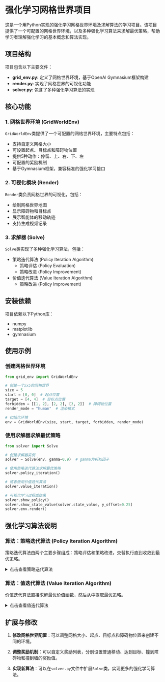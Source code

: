 # 强化学习网格世界项目

这是一个用Python实现的强化学习网格世界环境及求解算法的学习项目。该项目提供了一个可配置的网格世界环境，以及多种强化学习算法来求解最优策略，帮助学习者理解强化学习的基本概念和算法实现。

## 项目结构

项目包含以下主要文件：

- **grid_env.py**: 定义了网格世界环境，基于OpenAI Gymnasium框架构建
- **render.py**: 实现了网格世界的可视化功能
- **solver.py**: 包含了多种强化学习算法的实现

## 核心功能

### 1. 网格世界环境 (GridWorldEnv)

`GridWorldEnv`类提供了一个可配置的网格世界环境，主要特点包括：

- 支持自定义网格大小
- 可设置起点、目标点和障碍物位置
- 提供5种动作：停留、上、右、下、左
- 可配置的奖励机制
- 基于Gymnasium框架，兼容标准的强化学习接口

### 2. 可视化模块 (Render)

`Render`类负责网格世界的可视化，包括：
- 绘制网格世界地图
- 显示障碍物和目标点
- 展示智能体的移动轨迹
- 支持生成视频记录

### 3. 求解器 (Solve)

`Solve`类实现了多种强化学习算法，包括：
- 策略迭代算法 (Policy Iteration Algorithm)
    - 策略评估 (Policy Evaluation)
    - 策略改进 (Policy Improvement)
- 价值迭代算法 (Value Iteration Algorithm)
    - 策略改进 (Policy Improvement)

## 安装依赖

项目依赖以下Python库：

- numpy
- matplotlib
- gymnasium

## 使用示例

### 创建网格世界环境

```python
from grid_env import GridWorldEnv

# 创建一个5x5的网格世界
size = 5
start = [0, 0]  # 起点位置
target = [4, 4]  # 目标点位置
forbidden = [[1, 2], [2, 2], [3, 2]]  # 障碍物位置
render_mode = "human"  # 渲染模式

# 初始化环境
env = GridWorldEnv(size, start, target, forbidden, render_mode)
```

### 使用求解器求解最优策略

```python
from solver import Solve

# 创建求解器实例
solver = Solve(env, gamma=0.9)  # gamma为折扣因子

# 使用策略迭代算法求解最优策略
solver.policy_iteration()

# 或者使用价值迭代算法
solver.value_iteration()

# 可视化学习过程或结果
solver.show_policy()  
solver.show_state_value(solver.state_value, y_offset=0.25)
solver.env.render()
```

## 强化学习算法说明

### 算法：策略迭代算法 (Policy Iteration Algorithm)

策略迭代算法由两个主要步骤组成：策略评估和策略改进，交替执行直到收敛到最优策略。

<details>
<summary>点击查看策略迭代算法</summary>

#### 算法类型
动态规划算法 (Dynamic Programming Algorithm)，用于解决马尔可夫决策过程 (Markov Decision Process, MDP)

#### 算法目标
- **求解贝尔曼最优方程 (Bellman Optimality Equation)**
    - 找到最优状态值函数 $v^*$ (Optimal State-Value Function)
    - 找到最优策略 $\pi^*$ (Optimal Policy)
    - 解决序列决策问题中的长期累积奖励最大化问题

- **数学表达**: 
  策略迭代不直接求解贝尔曼最优方程，而是通过迭代策略来逼近最优策略。每次迭代包括两个步骤：
  1. 策略评估：计算当前策略的状态值函数。
  2. 策略改进：根据当前值函数改进策略。

#### 算法原理
- **数学基础**：基于策略评估和策略改进定理。
  - **策略评估**：对于固定策略 $\pi$，通过迭代求解贝尔曼方程得到该策略的状态值函数 $v_{\pi}$。
  - **策略改进**：根据 $v_{\pi}$，通过选择每个状态下的最优动作来改进策略。

- **核心思想**：通过交替执行策略评估和策略改进，逐步提升策略的质量，直至策略不再改变。

- **收敛性保证**：由于策略改进定理，每次迭代都会产生一个严格更好的策略（除非已经最优）。由于策略数量有限，算法会在有限步内收敛。

- **策略评估步骤**：通过迭代贝尔曼期望方程来求解当前策略的值函数。

- **策略改进步骤**：利用当前值函数，对每个状态选择贪婪动作，形成新策略。

#### 输入参数
- **状态空间 (State Space)**: $S$ - 所有可能状态的集合
- **动作空间 (Action Space)**: $A(s)$ - 在状态 $s$ 下可用的动作集合
- **状态转移概率 (State Transition Probabilities)**: $p(s'|s,a)$ - 从状态 $s$ 执行动作 $a$ 后转移到状态 $s'$ 的概率
- **奖励概率 (Reward Probabilities)**: $p(r|s,a)$ - 在状态 $s$ 执行动作 $a$ 获得奖励 $r$ 的概率
- **折扣因子 (Discount Factor)**: $\gamma \in [0, 1]$ - 未来奖励的折扣系数
- **策略评估收敛阈值 (Policy Evaluation Convergence Threshold)**: $\epsilon$ - 用于判断策略评估步骤中值函数收敛的标准
- **初始策略 (Initial Policy)**: $\pi_0$ - 策略迭代的起始策略
- **最大迭代次数** $K_{max}$（防止无限循环的保险措施）

#### 初始化阶段
- **设置迭代计数器**：$k = 0$
- **初始化策略**：$\pi_0$ 可以是任意策略，通常选择随机策略或贪婪策略（如果有先验知识）
- **设置收敛标志**：converged = False

#### 算法流程

<div style="background-color: #f0f0f0; padding: 10px; border-radius: 5px;">

<div style="background:rgba(179, 190, 197, 0.94); padding: 10px; border-radius: 5px; margin: 5px 0;"> 
<strong> 主迭代循环开始 </strong>
</div>

1. **策略评估 (Policy Evaluation)**：
   - 目标：计算当前策略 $\pi_k$ 的值函数 $v_{\pi_k}$
   - 初始化：设置 $v^{(0)}_{\pi_k}$ 为任意值（例如全零）
   - 迭代：使用贝尔曼期望方程进行迭代，直到值函数收敛（变化小于阈值 $\epsilon$）
     - 对于每个状态 $s \in S$：
$
v^{(j+1)}_{\pi_k}(s) = \sum_a \pi_k(a|s) \left[ \sum_r p(r|s,a)r + \gamma \sum_{s'} p(s'|s,a) v^{(j)}_{\pi_k}(s') \right]
$
   - 输出：收敛的值函数 $v_{\pi_k}$

2. **策略改进 (Policy Improvement)**：
   - 目标：根据当前值函数 $v_{\pi_k}$ 改进策略
   - 对于每个状态 $s \in S$：
     - 对于每个动作 $a \in A(s)$，计算动作值函数：$q_{\pi_k}(s,a) = \sum_r p(r|s,a)r + \gamma \sum_{s'} p(s'|s,a) v_{\pi_k}(s')$
     - 选择贪婪动作： $a_k^*(s) = \arg\max_{a \in A(s)} q_{\pi_k}(s,a)$
     - 更新策略： $\pi_{k+1}(a|s) = 1$ 如果 $a = a_k^*(s)$，否则为0（确定性策略）

3. **策略收敛检查 (Policy Convergence Check)**：
   - 如果对于所有状态 $s$，$\pi_{k+1}(·|s) = \pi_k(·|s)$（即策略不再改变），则设置 converged = True
   - 否则，迭代计数器递增：$k \leftarrow k + 1$

<div style="background:rgba(179, 190, 197, 0.94); padding: 10px; border-radius: 5px; margin: 5px 0;"> 
<strong>主迭代循环结束</strong>
</div>
</div>

#### 终止与输出
- **收敛条件**：当策略不再改变（即 $\pi_{k+1} = \pi_k$）或 $k \geq K_{max}$ 时算法终止
- **输出结果**：
  - **最优值函数 (Optimal Value Function)**: $v^* = v_{\pi_k}$
  - **最优策略 (Optimal Policy)**: $\pi^* = \pi_k$
  - **实际迭代次数**: $k$
- **算法保证**：
  - 由于策略改进定理，每次迭代策略都会改进，直到达到最优策略。
  - 最终得到的策略是最优策略，值函数是最优值函数。

#### 算法复杂度分析
- **时间复杂度 (Time Complexity)**： 
  - 每次策略评估： $O(|S|^2 \times |A|)$ 每次迭代，策略评估需要多次迭代（记作$J$），所以一次策略评估步骤为 $O(J \times |S|^2 \times |A|)$
  - 策略改进： $O(|S|^2 \times |A|)$
  - 总复杂度： $O(K \times (J \times |S|^2 \times |A| + |S|^2 \times |A|))$，其中 $K$ 是策略迭代次数，$J$ 是策略评估的迭代次数。
  - 策略迭代次数 $K$ 通常很少，因为策略会快速收敛。

- **空间复杂度 (Space Complexity)**： 
  - $O(|S| \times |A|)$ 存储转移概率和奖励函数
  - $O(|S|)$ 存储值函数
  - $O(|S| \times |A|)$ 存储策略（对于确定性策略，可以只存储每个状态的动作，即 $O(|S|)$）

- **收敛速率 (Convergence Rate)**： 
  - 策略迭代通常以线性速率收敛，但由于策略空间有限，实际迭代次数很少。

#### 关键性质
- **单调改进 (Monotonic Improvement)**: 每次策略改进都会产生一个更好的策略，即 $v_{\pi_{k+1}} \geq v_{\pi_k}$（逐点成立）
- **有限收敛 (Finite Convergence)**: 由于策略数量有限，算法在有限步内收敛。
- **最优性条件 (Optimality Condition)**: 收敛时满足贝尔曼最优方程。

#### 优缺点分析
**优点**：
- 收敛速度快（通常比值迭代快）
- 策略通常会在值函数收敛之前就稳定下来
- 理论保证收敛到最优解

**缺点**：
- 每次迭代都需要完整的策略评估，计算成本可能高
- 对于大规模问题，策略评估步骤可能很慢
- 需要完整的环境模型

#### 应用场景
- 马尔可夫决策过程 (Markov Decision Processes, MDPs)
- 强化学习规划问题 (Reinforcement Learning Planning)
- 机器人路径规划 (Robot Path Planning)
- 资源分配优化 (Resource Allocation Optimization)
- 任何具有明确模型的序列决策问题

#### 算法伪代码

```python
算法 4.2: 策略迭代算法 (Policy Iteration Algorithm)
输入: S, A, P, R, γ, ε, π₀, K_max
输出: v*, π*, k
1:  k ← 0
2:  π₀ ← 初始策略
3:  repeat
4:      # 策略评估
5:      v ← 任意初始值函数（如全零）
6:      repeat
7:          Δ ← 0
8:          for each s ∈ S do
9:              v_old ← v(s)
10:             v_new ← 0
11:             for each a ∈ A(s) do
12:                 q ← 0
13:                 for each s′ ∈ S do
14:                     q ← q + P(s′|s,a) × [R(s,a,s′) + γ × v(s′)]
15:                 end for
16:                 v_new ← v_new + πₖ(a|s) × q
17:             end for
18:             v(s) ← v_new
19:             Δ ← max(Δ, |v_old - v_new|)
20:         end for
21:      until Δ < ε
22:      v_πₖ ← v   # 当前策略的值函数
23:
24:      # 策略改进
25:      πₖ₊₁ ← 空策略
26:      for each s ∈ S do
27:          best_a ← null
28:          max_q ← -∞
29:          for each a ∈ A(s) do
30:              q ← 0
31:              for each s′ ∈ S do
32:                  q ← q + P(s′|s,a) × [R(s,a,s′) + γ × v_πₖ(s′)]
33:              end for
34:              if q > max_q then
35:                  max_q ← q
36:                  best_a ← a
37:              end if
38:          end for
39:          πₖ₊₁(s) ← best_a  # 确定性策略，即πₖ₊₁(a|s)=1当a=best_a，否则0
40:      end for
41:
42:      # 检查策略是否稳定
43:      if πₖ₊₁ == πₖ then
44:          converged ← True
45:      else
46:          k ← k + 1
47:          πₖ ← πₖ₊₁
48:      end if
49:  until converged or k ≥ K_max
50:  return (v_πₖ, πₖ, k)
```

注意：在策略评估中，我们使用了迭代法求解贝尔曼期望方程。实际上，对于小型问题，也可以直接解线性方程组，但迭代法更通用。

</details>

### 算法：值迭代算法 (Value Iteration Algorithm)

价值迭代算法直接求解最优价值函数，然后从中提取最优策略。

<details>
<summary>点击查看值迭代算法</summary>

#### 算法类型
动态规划算法 (Dynamic Programming Algorithm)，用于解决马尔可夫决策过程 (Markov Decision Process, MDP)

#### 算法目标
- **求解贝尔曼最优方程 (Bellman Optimality Equation)**
    - 找到最优状态值函数 $v^*$ (Optimal State-Value Function)
    - 找到最优策略 $\pi^*$ (Optimal Policy)
    - 解决序列决策问题中的长期累积奖励最大化问题

- **数学表达**: 
$v^*(s) = \max\limits_{a \in A} \left[ \sum\limits_{r} p(r\|s,a)r + \gamma \sum\limits_{s'} p(s'\|s,a)v^*(s') \right]$

#### 算法原理
- **数学基础**：基于贝尔曼最优方程 (Bellman Optimality Equation)：
$v^*(s) = \max_{\pi\in\Pi} \sum_{a \in A(s)}\pi_k(a|s)\left[ \sum\limits_{r} p(r\|s,a)r + \gamma \sum\limits_{s'} p(s'\|s,a)v^*(s') \right]$

- **核心思想**：通过迭代方式逐步改进值函数估计，直至收敛到最优值函数。

- **收敛性保证**：贝尔曼最优算子是一个压缩映射 (Contraction Mapping)，满足巴拿赫不动点定理 (Banach Fixed-Point Theorem)，确保算法必然收敛。

- **策略改进定理**：每次迭代都会产生不劣于前一次迭代的策略。

- **备份操作** (Backup Operation): 每个状态的值通过考虑所有可能动作的期望回报来更新。

- **异步收敛** (Asynchronous Convergence): 即使值函数更新顺序任意，算法仍能保证收敛。

#### 输入参数
- **状态空间 (State Space)**: $S$ - 所有可能状态的集合
- **动作空间 (Action Space)**: $A(s)$ - 在状态 $s$ 下可用的动作集合
- **状态转移概率 (State Transition Probabilities)**: $p(s'\|s,a)$ - 从状态 $s$ 执行动作 $a$ 后转移到状态 $s'$ 的概率
- **奖励概率 (Reward Probabilities)**: $p(r\|s,a)$ - 在状态 $s$ 执行动作 $a$ 获得奖励 $r$ 的概率
- **折扣因子 (Discount Factor)**: $\gamma \in [0, 1]$ - 未来奖励的折扣系数，$\gamma = 0$ 表示只考虑即时奖励，$\gamma = 1$ 表示平等对待所有未来奖励
- **收敛阈值 (Convergence Threshold)**: $\epsilon > 0$ - 值函数收敛的判断标准，通常取较小的正数（如 $10^{-6}$）
- **初始值函数估计 (Initial Value Function Estimate)**: $v_0(s)$ - 对每个状态 $s \in S$ 的初始价值估计，可以设为0或随机值
- **最大迭代次数** $K_{max}$（防止无限循环的保险措施）

#### 初始化阶段
- **设置迭代计数器**： $k = 0$
- **初始化值函数**：
  $v_0(s)$ 对所有状态 $s \in S$
  - 常见初始化方法：全零初始化、随机初始化、基于启发式的初始化
- **初始化策略**： $\pi_0$ 
  - 可以是任意策略或基于初始值函数的贪婪策略
  - 初始策略对最终结果无影响，但可能影响收敛速度
- **设置收敛标志**：converged = False

#### 算法流程
<div style="background-color: #f0f0f0; padding: 10px; border-radius: 5px;">

<div style="background:rgba(179, 190, 197, 0.94); padding: 10px; border-radius: 5px; margin: 5px 0;"> 
<strong> 主迭代循环开始 </strong>
</div>

1. **收敛判断 (Convergence Check)**：
   当 $\|v_k-v_{k-1}\|_\infty>\epsilon$ 且 $k < K_{max}$ 时继续迭代
   - 使用无穷范数确保所有状态的值函数变化都小于阈值

2. **状态遍历 (State Iteration)**：对每个状态 $s \in S$ 执行以下操作：
   **注释**：状态遍历顺序不影响收敛性，但可能影响收敛速度
   
   - **动作评估 (Action Evaluation)**：对每个动作 $a \in A(s)$ 计算：
     - **期望即时奖励**：
$ \mathbb{E}[r\|s,a] = \sum_r p(r\|s,a) \cdot r $
       - 计算在当前状态执行特定动作的期望即时奖励
     - **期望未来价值**：
$ \mathbb{E}[v_k(s')\|s,a] = \sum_{s'} p(s'\|s,a) \cdot v_k(s') $
       - 计算在当前状态执行特定动作后的期望未来累积奖励
     - **Q值计算 (Q-value Calculation)**：
$ q_k(s,a) = \mathbb{E}[r\|s,a] + \gamma \cdot \mathbb{E}[v_k(s')\|s,a] $
       - 综合即时奖励和未来价值的全面评估
   
   - **最优动作选择 (Optimal Action Selection)**：
     - 找到使Q值最大化的动作：
$ a_k^*(s) = \arg\max_{a \in A(s)} q_k(s,a) $
     - **平局处理策略**：如果多个动作产生相同的最大值：
       - 随机选择一个
       - 选择索引最小的动作
       - 基于额外启发式规则选择
   
   - **策略更新 (Policy Update)**：
     - 为状态 $s$ 设置确定性策略：
$ \pi_{k+1}(a\|s) = \begin{cases} 1 & \text{若 } a = a_k^*(s) \\ 0 & \text{否则} \end{cases} $
     - 策略是确定性的，每个状态对应一个最优动作
   
   - **值函数更新 (Value Function Update)**：
     - 使用最大Q值更新状态值：
$ v_{k+1}(s) = \max_{a \in A(s)} q_k(s,a) = q_k(s, a_k^*(s)) $
     - 这相当于执行一次贝尔曼最优算子

3. **全局收敛检查 (Global Convergence Check)**：
   - 计算值函数最大变化量：
$ \Delta = \max_{s \in S} \|v_{k+1}(s) - v_k(s)\| $
   - 如果 $\Delta<\epsilon$，则设置 converged = True
   - 迭代计数器递增：$k\leftarrow{k + 1}$

<div style="background:rgba(179, 190, 197, 0.94); padding: 10px; border-radius: 5px; margin: 5px 0;"> 
<strong>主迭代循环结束</strong>
</div>
</div>

#### 终止与输出
- **收敛条件**：当 $\Delta < \epsilon$ 或 $k \geq K_{max}$ 时算法终止
- **输出结果**：
  - **最优值函数 (Optimal Value Function)**: $v^* = v_k$
  - **最优策略 (Optimal Policy)**: $\pi^* = \pi_k$
  - **实际迭代次数**: $k$
- **算法保证**：
  - $v^*$ 满足贝尔曼最优方程
  - $\pi^*$ 是相对于初始状态分布的最优策略
  - 对于充分小的 $\epsilon$，得到的策略是 $\epsilon$-最优的
  - 误差界限： $\|v_k - v^*\|_\infty \leq \frac{\gamma^k}{1-\gamma} \|v_1 - v_0\|_\infty$
- **验证方法**：可以通过策略评估验证所得策略的性能

#### 算法复杂度分析
- **时间复杂度 (Time Complexity)**： 
  - 每次迭代： $O(\|S\|^2 \times \|A\|)$
  - 总复杂度： $O(K \times \|S\|^2 \times \|A\|)$，其中 $K$ 是迭代次数
  - 迭代次数 $K$ 取决于 $\gamma$ 和 $\epsilon$，通常为 $O\left(\frac{\log(1/\epsilon)}{1-\gamma}\right)$
  - 迭代次数上界： $K = \left\lceil \frac{\log(\epsilon(1-\gamma)) - \log(\|v_1 - v_0\|_\infty)}{\log(\gamma)} \right\rceil$

- **空间复杂度 (Space Complexity)**： 
  - $O(\|S\| \times \|A\|)$ 存储转移概率和奖励函数
  - $O(\|S\|)$ 存储值函数
  - $O(\|S\|)$ 存储策略

- **收敛速率 (Convergence Rate)**： 
  - 线性收敛： $\|v_{k+1} - v^*\|_\infty \leq \gamma \|v_k - v^*\|_\infty$
  - 误差界限： $\|v_k - v^*\|_\infty \leq \frac{\gamma^k}{1-\gamma} \|v_1 - v_0\|_\infty$

#### 关键性质
- **单调改进 (Monotonic Improvement)**: $v_{k+1}(s) \geq v_k(s)$ 对所有 $s \in S$
- **压缩映射 (Contraction Mapping)**: 贝尔曼最优算子是模为 $\gamma$ 的压缩映射
- **最优性条件 (Optimality Condition)**: 收敛时满足贝尔曼最优方程
- **策略收敛 (Policy Convergence)**: 最优策略可能在值函数收敛之前就已稳定
- **异步收敛 (Asynchronous Convergence)**: 支持异步更新，但同步更新保证收敛
- **无需策略评估**：与策略迭代不同，值迭代不需要完整的策略评估步骤

#### 优缺点分析
**优点**：
- 理论保证收敛到最优解
- 适用于各种MDP问题
- 算法简单直观，易于实现
- 内存效率高：相比策略迭代，通常需要更少的内存

**缺点**：
- 对于大规模状态空间，计算成本高（维度灾难 Curse of Dimensionality）
- 需要完整的环境模型（转移概率和奖励函数）
- 收敛速度可能较慢，特别是当 $\gamma$ 接近1时
- 同步更新：基本版本需要扫描所有状态，可能效率不高

#### 应用场景
- 马尔可夫决策过程 (Markov Decision Processes, MDPs)
- 强化学习规划问题 (Reinforcement Learning Planning)
- 机器人路径规划 (Robot Path Planning)
- 资源分配优化 (Resource Allocation Optimization)
- 任何具有明确模型的序列决策问题

#### 算法伪代码

```python
算法 4.1: 值迭代算法 (Value Iteration Algorithm)
输入: S, A, P, R, γ, ε, v₀, K_max
输出: v*, π*, k
1:  k ← 0
2:  for each s ∈ S do v₀(s) ← 初始值
3:  π₀ ← 任意初始策略
4:  repeat
5:      Δ ← 0
6:      for each s ∈ S do
7:          v_old ← vₖ(s)
8:          max_q ← -∞
9:          best_a ← null
10:         for each a ∈ A(s) do
11:             q ← 0
12:             for each s′ ∈ S do
13:                 q ← q + P(s′|s,a) × [R(s,a,s′) + γ × vₖ(s′)]
14:             end for
15:             if q > max_q then
16:                 max_q ← q
17:                 best_a ← a
18:             end if
19:         end for
20:         vₖ₊₁(s) ← max_q
21:         πₖ₊₁(s) ← best_a  # 确定性策略
22:         Δ ← max(Δ, |vₖ₊₁(s) - v_old|)
23:     end for
24:     k ← k + 1
25:  until Δ < ε or k ≥ K_max
26:  return (vₖ, πₖ, k)
```

</details>

## 扩展与修改

1. **修改网格世界配置**：可以调整网格大小、起点、目标点和障碍物位置来创建不同的环境。

2. **调整奖励机制**：可以自定义奖励列表，分别设置普通移动、达到目标、撞到障碍物和撞到墙的奖励值。

3. **实现新算法**：可以在`solver.py`文件中扩展`Solve`类，实现更多的强化学习算法。
